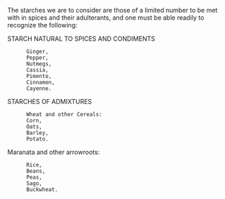 The starches we are
to consider are those of a limited number to be met with in spices and
their adulterants, and one must be able readily to recognize the
following:


STARCH NATURAL TO SPICES AND CONDIMENTS

          Ginger,
          Pepper,
          Nutmegs,
          Cassia,
          Pimento,
          Cinnamon,
          Cayenne.


STARCHES OF ADMIXTURES

          Wheat and other Cereals:
          Corn,
          Oats,
          Barley,
          Potato.

Maranata and other arrowroots:

          Rice,
          Beans,
          Peas,
          Sago,
          Buckwheat.
